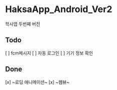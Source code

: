 # HaksaApp_Android_Ver2
학사앱 두번째 버전

Todo
------
[ ] fcm메시지
[ ] 자동 로그인
[ ] 기기 정보 확인

Done
-----
[x] ~로딩 애니메이션~
[x] ~웹뷰~
